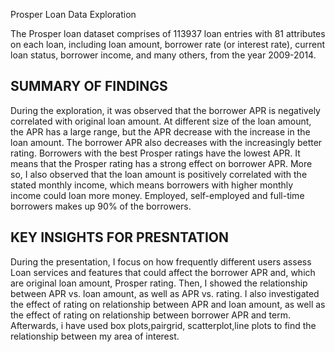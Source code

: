 
Prosper Loan Data Exploration

The Prosper loan dataset comprises of 113937 loan entries with 81 attributes on each loan, including loan amount, borrower rate (or interest rate), current loan status, borrower income, and many others, from the year 2009-2014.
## SUMMARY OF FINDINGS
During the exploration, it was observed that the borrower APR is negatively correlated with original loan amount. At different size of the loan amount, the APR has a large range, but the APR decrease with the increase in the loan amount. The borrower APR also decreases with the increasingly better rating. Borrowers with the best Prosper ratings have the lowest APR. It means that the Prosper rating has a strong effect on borrower APR. 
More so, I also observed that the loan amount is positively correlated with the stated monthly income, which means borrowers with higher monthly income could loan more money. Employed, self-employed and full-time borrowers makes up 90% of the borrowers. 

## KEY INSIGHTS FOR PRESNTATION
During the presentation, I focus on how frequently different users assess Loan services and features that could affect the borrower APR and, which are original loan amount, Prosper rating. Then, I showed the relationship between APR vs. loan amount, as well as APR vs. rating. I also investigated the effect of rating on relationship between APR and loan amount, as well as the effect of rating on relationship between borrower APR and term.
Afterwards, i have used box plots,pairgrid, scatterplot,line plots to find the relationship between my area of interest.
